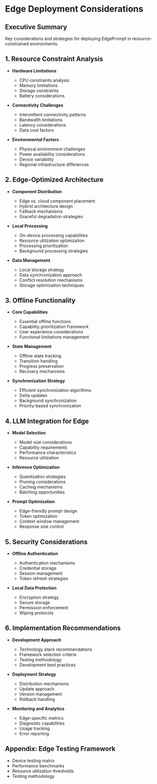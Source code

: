 # Edge Deployment Considerations

## Executive Summary
Key considerations and strategies for deploying EdgePrompt in resource-constrained environments.

## 1. Resource Constraint Analysis
- **Hardware Limitations**
  - CPU constraints analysis
  - Memory limitations
  - Storage constraints
  - Battery considerations

- **Connectivity Challenges**
  - Intermittent connectivity patterns
  - Bandwidth limitations
  - Latency considerations
  - Data cost factors

- **Environmental Factors**
  - Physical environment challenges
  - Power availability considerations
  - Device variability
  - Regional infrastructure differences

## 2. Edge-Optimized Architecture
- **Component Distribution**
  - Edge vs. cloud component placement
  - Hybrid architecture design
  - Fallback mechanisms
  - Graceful degradation strategies

- **Local Processing**
  - On-device processing capabilities
  - Resource utilization optimization
  - Processing prioritization
  - Background processing strategies

- **Data Management**
  - Local storage strategy
  - Data synchronization approach
  - Conflict resolution mechanisms
  - Storage optimization techniques

## 3. Offline Functionality
- **Core Capabilities**
  - Essential offline functions
  - Capability prioritization framework
  - User experience considerations
  - Functional limitations management

- **State Management**
  - Offline state tracking
  - Transition handling
  - Progress preservation
  - Recovery mechanisms

- **Synchronization Strategy**
  - Efficient synchronization algorithms
  - Delta updates
  - Background synchronization
  - Priority-based synchronization

## 4. LLM Integration for Edge
- **Model Selection**
  - Model size considerations
  - Capability requirements
  - Performance characteristics
  - Resource utilization

- **Inference Optimization**
  - Quantization strategies
  - Pruning considerations
  - Caching mechanisms
  - Batching opportunities

- **Prompt Optimization**
  - Edge-friendly prompt design
  - Token optimization
  - Context window management
  - Response size control

## 5. Security Considerations
- **Offline Authentication**
  - Authentication mechanisms
  - Credential storage
  - Session management
  - Token refresh strategies

- **Local Data Protection**
  - Encryption strategy
  - Secure storage
  - Permission enforcement
  - Wiping protocols

## 6. Implementation Recommendations
- **Development Approach**
  - Technology stack recommendations
  - Framework selection criteria
  - Testing methodology
  - Development best practices

- **Deployment Strategy**
  - Distribution mechanisms
  - Update approach
  - Version management
  - Rollback handling

- **Monitoring and Analytics**
  - Edge-specific metrics
  - Diagnostic capabilities
  - Usage tracking
  - Error reporting

## Appendix: Edge Testing Framework
- Device testing matrix
- Performance benchmarks
- Resource utilization thresholds
- Testing methodology
